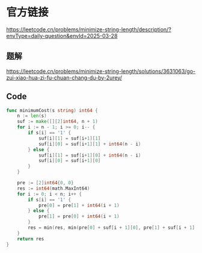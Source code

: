 # 官方链接
https://leetcode.cn/problems/minimize-string-length/description/?envType=daily-question&envId=2025-03-28

## 题解
https://leetcode.cn/problems/minimize-string-length/solutions/3631063/go-zui-xiao-hua-zi-fu-chuan-chang-du-by-2urey/

## Code

```go
func minimumCost(s string) int64 {
    n := len(s)
	suf := make([][2]int64, n + 1)
	for i := n - 1; i >= 0; i-- {
		if s[i] == '1' {
			suf[i][1] = suf[i+1][1]
			suf[i][0] = suf[i+1][1] + int64(n - i)
		} else {
			suf[i][1] = suf[i+1][0] + int64(n - i)
			suf[i][0] = suf[i+1][0]
		}
	}

	pre := [2]int64{0, 0}
	res := int64(math.MaxInt64)
	for i := 0; i < n; i++ {
		if s[i] == '1' {
			pre[0] = pre[1] + int64(i + 1)
		} else {
			pre[1] = pre[0] + int64(i + 1)
		}
		res = min(res, min(pre[0] + suf[i + 1][0], pre[1] + suf[i + 1][1]))
	}
	return res
}
```